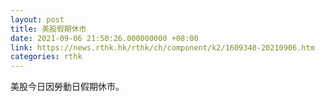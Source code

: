 ```yaml
---
layout: post
title: 美股假期休市
date: 2021-09-06 21:50:26.000000000 +08:00
link: https://news.rthk.hk/rthk/ch/component/k2/1609340-20210906.htm
categories: rthk
---
```


美股今日因勞動日假期休市。
